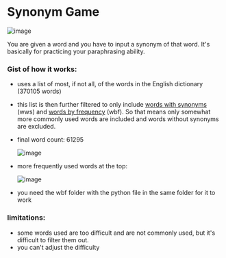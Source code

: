 # Synonym Game

![image](https://github.com/Nantres/synonym-game/assets/148534700/02ab51ee-84f0-4cbf-98d0-e1d77d829237)

You are given a word and you have to input a synonym of that word. It's basically for practicing your paraphrasing ability.

### Gist of how it works:
- uses a list of most, if not all, of the words in the English dictionary (370105 words)
- this list is then further filtered to only include <ins>words with synonyms</ins> (wws) and <ins>words by frequency</ins> (wbf). So that means only somewhat more commonly used words are included and words without synonyms are excluded.
- final word count: 61295

  ![image](https://github.com/Nantres/synonym-game/assets/148534700/56005f1f-ba2b-4c57-8cbd-d9b8eaff21b2)
- more frequently used words at the top:

  ![image](https://github.com/Nantres/synonym-game/assets/148534700/c38e8ccd-aaf2-4d25-9cd1-9623cfa2a2bd)
- you need the wbf folder with the python file in the same folder for it to work

### limitations:
- some words used are too difficult and are not commonly used, but it's difficult to filter them out.
- you can't adjust the difficulty

